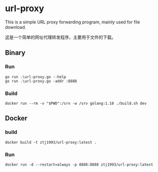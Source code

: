 # url-proxy

This is a simple URL proxy forwarding program, mainly used for file download.

这是一个简单的网址代理转发程序，主要用于文件的下载。

## Binary

### Run
```
go run .\url-proxy.go --help
go run .\url-proxy.go -addr :8888
```

### Build
```
docker run --rm -v "$PWD":/srv -w /srv golang:1.18 ./build.sh dev
```

## Docker

### build
```
docker build -t ztj1993/url-proxy:latest .
```

### Run
```
docker run -d --restart=always -p 8888:8888 ztj1993/url-proxy:latest
```
